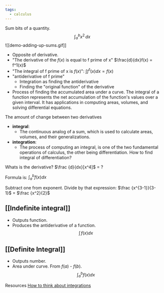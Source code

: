 ```yaml
---
tags:
  - calculus
---
```

Sum bits of a quantity.  $$\int_{a}^{b} x^2 \,dx$$
![[demo-adding-up-sums.gif]]

- Opposite of derivative.
- "The derivative of the $f(x)$ is equal to f prime of x"
  $\frac{d}{dx}f(x) = f^1(x)$
- "The integral of f prime of x is $f(x)$":
  $\int{f}^1(x)dx = f(x)$
- "antiderivative of f prime"
	- Integration as finding the antiderivative
	- Finding the "original function" of the derivative
- Process of finding the accumulated area under a curve. The integral of a function represents the net accumulation of the function's values over a given interval. It has applications in computing areas, volumes, and solving differential equations.

The amount of change between two derivatives
- **integral**:
	- The continuous analog of a sum, which is used to calculate areas, volumes, and their generalizations. 
- **integration**:
	- The process of computing an integral, is one of the two fundamental operations of calculus, the other being differentiation.
How to find integral of differentiation?

Whats is the derivative?
$\frac {d}{dx}[x^4]$ = ?

Formula is:
$\int_a^b f(x) dx$

Subtract one from exponent. Divide by that expression:
$\frac {x^{3-1}}{3-1}$ = $\frac {x^2}{2}$

## [[Indefinite integral]]
- Outputs function.
- Produces the antiderivative of a function.
  $$\int_ \,f(x) dx$$
## [[Definite Integral]]

- Outputs number.
- Area under curve. From $f(a)$ - $f(b)$.
  $$\int_a^b f(x) dx$$



Resources
[How to think about integrations](https://www.youtube.com/watch?v=MwVBzE7Z5gw&t=329s&ab_channel=MathTheWorld)
